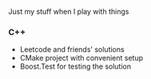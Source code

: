 Just my stuff when I play with things
### C++
- Leetcode and friends' solutions
- CMake project with convenient setup
- Boost.Test for testing the solution
